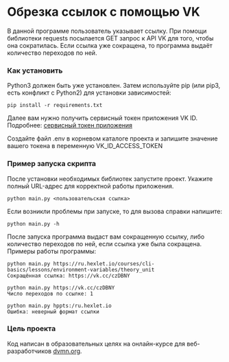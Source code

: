 # Обрезка ссылок с помощью VK

В данной программе пользователь указывает ссылку. При помощи библиотеки requests посылается GET запрос к API VK для того, чтобы она сократилась. Если ссылка уже сокращена, то программа выдаёт количество переходов по ней.

### Как установить

Python3 должен быть уже установлен. Затем используйте pip (или pip3, есть конфликт с Python2) для установки зависимостей:
```
pip install -r requirements.txt
```
Далее вам нужно получить сервисный токен приложения VK ID. Подробнее: [сервисный токен приложения](https://id.vk.com/about/business/go/docs/ru/vkid/latest/vk-id/connection/tokens/service-token)

Создайте файл .env в корневом каталоге проекта и запишите значение вашего токена в переменную VK_ID_ACCESS_TOKEN

### Пример запуска скрипта

После установки необходимых библиотек запустите проект. Укажите полный URL-адрес для корректной работы приложения.
```
python main.py <пользовательская ссылка>
```
Если возникли проблемы при запуске, то для вызова справки напишите:
```
python main.py -h
```
После запуска программа выдаст вам сокращенную ссылку, либо количество переходов по ней, если ссылка уже была сокращена. Примеры работы программы:
```
python main.py https://ru.hexlet.io/courses/cli-basics/lessons/environment-variables/theory_unit
Сокращённая ссылка: https://vk.cc/czDBNY
```
```
python main.py https://vk.cc/czDBNY
Число переходов по ссылке: 1
```
```
python main.py hppts:/ru.hexlet.io
Ошибка: неверный формат ссылки
```

### Цель проекта
Код написан в образовательных целях на онлайн-курсе для веб-разработчиков [dvmn.org](https://dvmn.org/).
